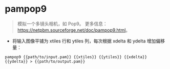 # pampop9

> 模拟一个多镜头相机，如 Pop9。
> 更多信息：<https://netpbm.sourceforge.net/doc/pampop9.html>。

- 将输入图像平铺为 xtiles 行和 ytiles 列，每次根据 xdelta 和 ydelta 增加偏移量：

`pampop9 {{path/to/input.pam}} {{xtiles}} {{ytiles}} {{xdelta}} {{ydelta}} > {{path/to/output.pam}}`